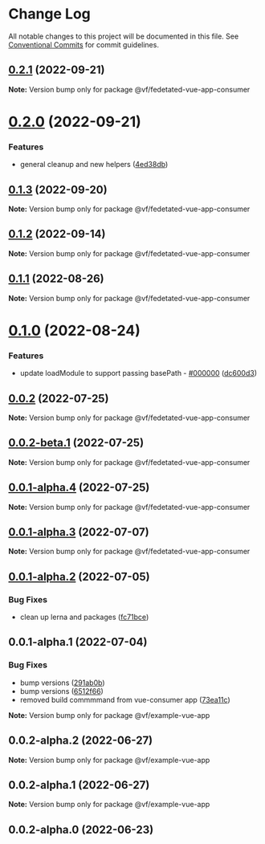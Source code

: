 # Change Log

All notable changes to this project will be documented in this file.
See [Conventional Commits](https://conventionalcommits.org) for commit guidelines.

## [0.2.1](https://vfuk-digital.visualstudio.com/Digital/_git/lib-web-federation-utils/compare/@vf/fedetated-vue-app-consumer@0.2.0...@vf/fedetated-vue-app-consumer@0.2.1) (2022-09-21)

**Note:** Version bump only for package @vf/fedetated-vue-app-consumer





# [0.2.0](https://vfuk-digital.visualstudio.com/Digital/_git/lib-web-federation-utils/compare/@vf/fedetated-vue-app-consumer@0.1.3...@vf/fedetated-vue-app-consumer@0.2.0) (2022-09-21)


### Features

* general cleanup and new helpers ([4ed38db](https://vfuk-digital.visualstudio.com/Digital/_git/lib-web-federation-utils/commits/4ed38db296f26f37b6f81fca04c7034488013ea4))





## [0.1.3](https://vfuk-digital.visualstudio.com/Digital/_git/lib-web-federation-utils/compare/@vf/fedetated-vue-app-consumer@0.1.2...@vf/fedetated-vue-app-consumer@0.1.3) (2022-09-20)

**Note:** Version bump only for package @vf/fedetated-vue-app-consumer





## [0.1.2](https://vfuk-digital.visualstudio.com/Digital/_git/lib-web-federation-utils/compare/@vf/fedetated-vue-app-consumer@0.1.1...@vf/fedetated-vue-app-consumer@0.1.2) (2022-09-14)

**Note:** Version bump only for package @vf/fedetated-vue-app-consumer





## [0.1.1](https://vfuk-digital.visualstudio.com/Digital/_git/lib-web-federation-utils/compare/@vf/fedetated-vue-app-consumer@0.1.0...@vf/fedetated-vue-app-consumer@0.1.1) (2022-08-26)

**Note:** Version bump only for package @vf/fedetated-vue-app-consumer





# [0.1.0](https://vfuk-digital.visualstudio.com/Digital/_git/lib-web-federation-utils/compare/@vf/fedetated-vue-app-consumer@0.0.2...@vf/fedetated-vue-app-consumer@0.1.0) (2022-08-24)


### Features

* update loadModule to support passing basePath - [#000000](https://vfuk-digital.visualstudio.com/Digital/_git/lib-web-federation-utils/issues/000000) ([dc600d3](https://vfuk-digital.visualstudio.com/Digital/_git/lib-web-federation-utils/commits/dc600d3318c8d2de11f5886b0e99d9a8604bc3da))





## [0.0.2](https://vfuk-digital.visualstudio.com/Digital/_git/lib-web-federation-utils/compare/@vf/fedetated-vue-app-consumer@0.0.1-alpha.2...@vf/fedetated-vue-app-consumer@0.0.2) (2022-07-25)

**Note:** Version bump only for package @vf/fedetated-vue-app-consumer





## [0.0.2-beta.1](https://vfuk-digital.visualstudio.com/Digital/_git/lib-web-federation-utils/compare/@vf/fedetated-vue-app-consumer@0.0.1-alpha.3...@vf/fedetated-vue-app-consumer@0.0.2-beta.1) (2022-07-25)

**Note:** Version bump only for package @vf/fedetated-vue-app-consumer





## [0.0.1-alpha.4](https://dev.azure.com/vfuk-digital/Digital/_git/lib-web-federation-utils/compare/@vf/fedetated-vue-app-consumer@0.0.1-alpha.3...@vf/fedetated-vue-app-consumer@0.0.1-alpha.4) (2022-07-25)

**Note:** Version bump only for package @vf/fedetated-vue-app-consumer





## [0.0.1-alpha.3](https://vfuk-digital.visualstudio.com/Digital/_git/lib-web-federation-utils/compare/@vf/fedetated-vue-app-consumer@0.0.1-alpha.2...@vf/fedetated-vue-app-consumer@0.0.1-alpha.3) (2022-07-07)

**Note:** Version bump only for package @vf/fedetated-vue-app-consumer





## [0.0.1-alpha.2](https://vfuk-digital.visualstudio.com/Digital/_git/lib-web-federation-utils/compare/@vf/fedetated-vue-app-consumer@0.0.1-alpha.1...@vf/fedetated-vue-app-consumer@0.0.1-alpha.2) (2022-07-05)


### Bug Fixes

* clean up lerna and packages ([fc71bce](https://vfuk-digital.visualstudio.com/Digital/_git/lib-web-federation-utils/commits/fc71bceea2880b9d479d95903c6eea67fc2ee27f))





## 0.0.1-alpha.1 (2022-07-04)


### Bug Fixes

* bump versions ([291ab0b](https://vfuk-digital.visualstudio.com/Digital/_git/lib-web-federation-utils/commits/291ab0baf7d61d80547fdef3342d603a6abe5867))
* bump versions ([6512f66](https://vfuk-digital.visualstudio.com/Digital/_git/lib-web-federation-utils/commits/6512f660e099bbd478e17ed78cb38010bf8e37ab))
* removed build commmmand  from vue-consumer app ([73ea11c](https://vfuk-digital.visualstudio.com/Digital/_git/lib-web-federation-utils/commits/73ea11c2b984c567b6bda9d76cad3d16f94793cb))






**Note:** Version bump only for package @vf/example-vue-app





## 0.0.2-alpha.2 (2022-06-27)

**Note:** Version bump only for package @vf/example-vue-app





## 0.0.2-alpha.1 (2022-06-27)

**Note:** Version bump only for package @vf/example-vue-app





## 0.0.2-alpha.0 (2022-06-23)
